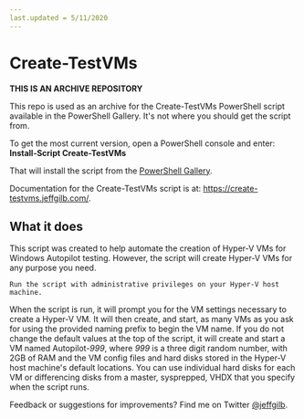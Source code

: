 ```yaml
---
last.updated = 5/11/2020
--- 
```


# Create-TestVMs

**THIS IS AN ARCHIVE REPOSITORY**

This repo is used as an archive for the Create-TestVMs PowerShell script available in the PowerShell Gallery. It's not where you should get the script from.

To get the most current version, open a PowerShell console and enter: **Install-Script Create-TestVMs**

That will install the script from the [PowerShell Gallery](https://www.powershellgallery.com/packages/Create-TestVMs/2.0).

Documentation for the Create-TestVMs script is at: https://create-testvms.jeffgilb.com/.

## What it does
This script was created to help automate the creation of Hyper-V VMs for Windows Autopilot testing. However, the script will create Hyper-V VMs for any purpose you need.

    Run the script with administrative privileges on your Hyper-V host machine.

When the script is run, it will prompt you for the VM settings necessary to create a Hyper-V VM. It will then create, and start, as many VMs as you ask for using the provided naming prefix to begin the VM name. If you do not change the default values at the top of the script, it will create and start a VM named Autopilot-*999*, where *999* is a three digit random number, with 2GB of RAM and the VM config files and hard disks stored in the Hyper-V host machine's default locations. You can use individual hard disks for each VM or differencing disks from a master, sysprepped, VHDX that you specify when the script runs.

Feedback or suggestions for improvements? Find me on Twitter [@jeffgilb](https://twitter.com/jeffgilb). 